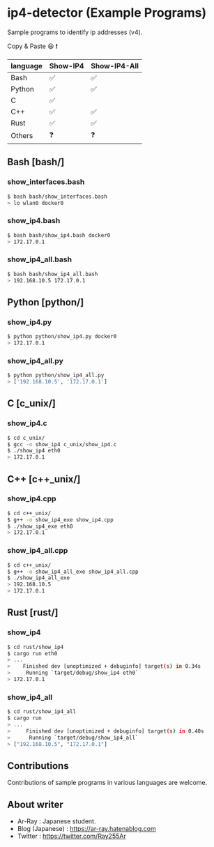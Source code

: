 # ip4-detector (Example Programs)
Sample programs to identify ip addresses (v4).

Copy & Paste :laughing: :exclamation:

| language | Show-IP4 | Show-IP4-All |
| -------- | -------- | ------------ |
| Bash     | ✅        | ✅            |
| Python   | ✅        | ✅            |
| C        | ✅        |              |
| C++      | ✅        | ✅            |
| Rust     | ✅        | ✅            |
| Others   | :question:         | :question: |

## Bash [bash/]

### show_interfaces.bash

```bash
$ bash bash/show_interfaces.bash
> lo wlan0 docker0
```

### show_ip4.bash

```bash
$ bash bash/show_ip4.bash docker0
> 172.17.0.1
```

### show_ip4_all.bash

```bash
$ bash bash/show_ip4_all.bash
> 192.168.10.5 172.17.0.1
```

## Python [python/]

### show_ip4.py

```bash
$ python python/show_ip4.py docker0
> 172.17.0.1
```

### show_ip4_all.py

```bash
$ python python/show_ip4_all.py 
> ['192.168.10.5', '172.17.0.1']
```

## C   [c_unix/]

### show_ip4.c

```bash
$ cd c_unix/
$ gcc -o show_ip4 c_unix/show_ip4.c
$ ./show_ip4 eth0
> 172.17.0.1
```

## C++  [c++_unix/]

### show_ip4.cpp

```bash
$ cd c++_unix/
$ g++ -o show_ip4_exe show_ip4.cpp
$ ./show_ip4_exe eth0
> 172.17.0.1
```

### show_ip4_all.cpp

```bash
$ cd c++_unix/
$ g++ -o show_ip4_all_exe show_ip4_all.cpp
$ ./show_ip4_all_exe
> 192.168.10.5
> 172.17.0.1
```

## Rust [rust/]

### show_ip4

```bash
$ cd rust/show_ip4
$ cargo run eth0
> ...
>    Finished dev [unoptimized + debuginfo] target(s) in 0.34s
>     Running `target/debug/show_ip4 eth0`
> 172.17.0.1
```

### show_ip4_all

```bash
$ cd rust/show_ip4_all
$ cargo run
> ...
>     Finished dev [unoptimized + debuginfo] target(s) in 0.40s
>      Running `target/debug/show_ip4_all`
> ["192.168.10.5", "172.17.0.1"]
```

## Contributions
Contributions of sample programs in various languages are welcome.

## About writer

- Ar-Ray : Japanese student.
- Blog (Japanese) : https://ar-ray.hatenablog.com
- Twitter : https://twitter.com/Ray255Ar
